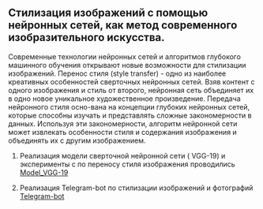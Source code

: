 ## Стилизация изображений с помощью нейронных сетей, как метод современного изобразительного искусства.

  Современные технологии нейронных сетей и алгоритмов глубокого машинного обучения открывают новые возможности для стилизации изображений. Перенос стиля (style transfer) - одно из наиболее креативных особенностей сверточных нейронных сетей. Взяв контент с одного изображения и стиль от второго, нейронная сеть объединяет их в одно новое уникальное художественное произведение. Передача нейронного стиля осно-вана на концепции глубоких нейронных сетей, которые способны изучать и представлять сложные закономерности в данных. Используя эти закономерности, алгоритм нейронной сети может извлекать особенности стиля и содержания изображения и объединять их с другим изображением. 

1. Реализация модели сверточной нейронной сети ( VGG-19) и эксперименты с по переносу стиля изображения проводились
   [Model_VGG-19]()

2. Реализация Telegram-bot по стилизации изображений и фотографий
   [Telegram-bot]()
